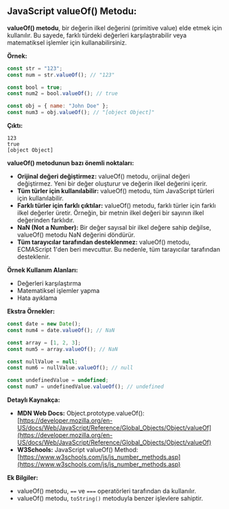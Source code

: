 ## JavaScript valueOf() Metodu:

**valueOf() metodu**, bir değerin ilkel değerini (primitive value) elde etmek için kullanılır. Bu sayede, farklı türdeki değerleri karşılaştırabilir veya matematiksel işlemler için kullanabilirsiniz.

**Örnek:**

```javascript
const str = "123";
const num = str.valueOf(); // "123"

const bool = true;
const num2 = bool.valueOf(); // true

const obj = { name: "John Doe" };
const num3 = obj.valueOf(); // "[object Object]"
```

**Çıktı:**

```
123
true
[object Object]
```

**valueOf() metodunun bazı önemli noktaları:**

* **Orijinal değeri değiştirmez:** valueOf() metodu, orijinal değeri değiştirmez. Yeni bir değer oluşturur ve değerin ilkel değerini içerir.
* **Tüm türler için kullanılabilir:** valueOf() metodu, tüm JavaScript türleri için kullanılabilir.
* **Farklı türler için farklı çıktılar:** valueOf() metodu, farklı türler için farklı ilkel değerler üretir. Örneğin, bir metnin ilkel değeri bir sayının ilkel değerinden farklıdır.
* **NaN (Not a Number):** Bir değer sayısal bir ilkel değere sahip değilse, valueOf() metodu NaN değerini döndürür.
* **Tüm tarayıcılar tarafından desteklenmez:** valueOf() metodu, ECMAScript 1'den beri mevcuttur. Bu nedenle, tüm tarayıcılar tarafından desteklenir.

**Örnek Kullanım Alanları:**

* Değerleri karşılaştırma
* Matematiksel işlemler yapma
* Hata ayıklama

**Ekstra Örnekler:**

```javascript
const date = new Date();
const num4 = date.valueOf(); // NaN

const array = [1, 2, 3];
const num5 = array.valueOf(); // NaN

const nullValue = null;
const num6 = nullValue.valueOf(); // null

const undefinedValue = undefined;
const num7 = undefinedValue.valueOf(); // undefined
```

**Detaylı Kaynakça:**

* **MDN Web Docs:** Object.prototype.valueOf(): [https://developer.mozilla.org/en-US/docs/Web/JavaScript/Reference/Global_Objects/Object/valueOf](https://developer.mozilla.org/en-US/docs/Web/JavaScript/Reference/Global_Objects/Object/valueOf)
* **W3Schools:** JavaScript valueOf() Method: [https://www.w3schools.com/js/js_number_methods.asp](https://www.w3schools.com/js/js_number_methods.asp)


**Ek Bilgiler:**

* valueOf() metodu, `==` ve `===` operatörleri tarafından da kullanılır.
* valueOf() metodu, `toString()` metoduyla benzer işlevlere sahiptir.

